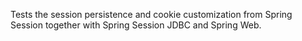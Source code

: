 Tests the session persistence and cookie customization from Spring Session together with Spring Session JDBC and Spring Web.
